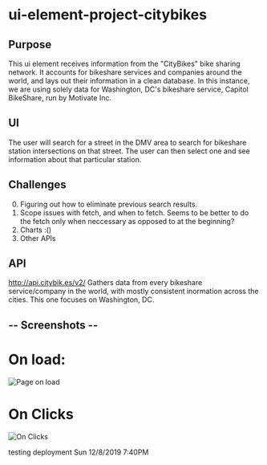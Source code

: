 # ui-element-project-citybikes

## Purpose
This ui element receives information from the "CityBikes" bike sharing network. 
It accounts for bikeshare services and companies around the world, and lays out their information
in a clean database. In this instance, we are using solely data for Washington, DC's bikeshare 
service, Capitol BikeShare, run by Motivate Inc. 

## UI
The user will search for a street in the DMV area to search for bikeshare station intersections on that street. 
The user can then select one and see information about that particular station. 

## Challenges
0. Figuring out how to eliminate previous search results. 
0. Scope issues with fetch, and when to fetch. Seems to be better to do the fetch only when neccessary as opposed to at the beginning?
0. Charts :()
0. Other APIs

## API
http://api.citybik.es/v2/
Gathers data from every bikeshare service/company in the world, with mostly consistent inormation across the cities. 
This one focuses on Washington, DC. 

## -- Screenshots -- 
# On load:
![Page on load](./images/page_load.png)

# On Clicks
![On Clicks](./images/on_clicks.png)

testing deployment Sun 12/8/2019 7:40PM
